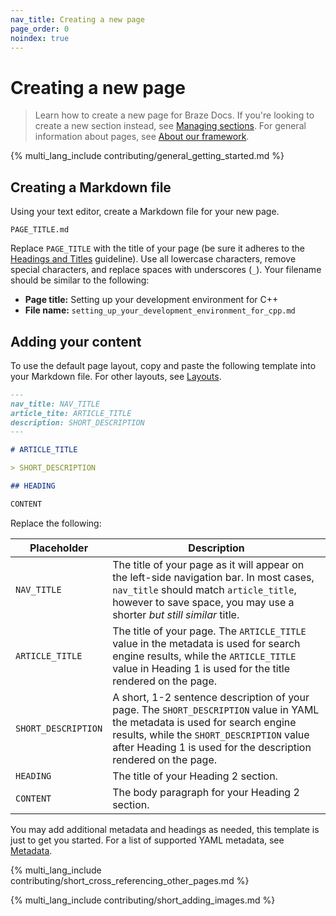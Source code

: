 ```yaml
---
nav_title: Creating a new page
page_order: 0
noindex: true
---
```


# Creating a new page

> Learn how to create a new page for Braze Docs. If you're looking to create a new section instead, see [Managing sections](). For general information about pages, see [About our framework]().

{% multi_lang_include contributing/general_getting_started.md %}

## Creating a Markdown file

Using your text editor, create a Markdown file for your new page.

```plaintext
PAGE_TITLE.md
```

Replace `PAGE_TITLE` with the title of your page (be sure it adheres to the [Headings and Titles](https://docs.google.com/document/u/2/d/e/2PACX-1vTluyDFO3ZEV7V6VvhXE4As_hSFwmnFFdU9g6_TrAYTgH1QmbRoEDDdn5GzKAB9vdBbIdyiFdoaJcNk/pub#h.vs0awrl1ba2p) guideline). Use all lowercase characters, remove special characters, and replace spaces with underscores (`_`). Your filename should be similar to the following:

- **Page title:** Setting up your development environment for C++
- **File name:** `setting_up_your_development_environment_for_cpp.md`

## Adding your content

To use the default page layout, copy and paste the following template into your Markdown file. For other layouts, see [Layouts]().

```markdown
---
nav_title: NAV_TITLE
article_tite: ARTICLE_TITLE
description: SHORT_DESCRIPTION
---

# ARTICLE_TITLE

> SHORT_DESCRIPTION

## HEADING

CONTENT
```

Replace the following:

| Placeholder         | Description                                                                                                                                                                                                                                 |
|---------------------|---------------------------------------------------------------------------------------------------------------------------------------------------------------------------------------------------------------------------------------------|
| `NAV_TITLE`         | The title of your page as it will appear on the left-side navigation bar. In most cases, `nav_title` should match `article_title`, however to save space, you may use a shorter _but still similar_ title.                                  |
| `ARTICLE_TITLE`     | The title of your page. The `ARTICLE_TITLE` value in the metadata is used for search engine results, while the `ARTICLE_TITLE` value in Heading 1 is used for the title rendered on the page.                                               |
| `SHORT_DESCRIPTION` | A short, 1-2 sentence description of your page. The `SHORT_DESCRIPTION` value in YAML the metadata is used for search engine results, while the `SHORT_DESCRIPTION` value after Heading 1 is used for the description rendered on the page. |
| `HEADING`           | The title of your Heading 2 section.                                                                                                                                                                                                        |
| `CONTENT`           | The body paragraph for your Heading 2 section.                                                                                                                                                                                              |

You may add additional metadata and headings as needed, this template is just to get you started. For a list of supported YAML metadata, see [Metadata]().

{% multi_lang_include contributing/short_cross_referencing_other_pages.md %}

{% multi_lang_include contributing/short_adding_images.md %}
